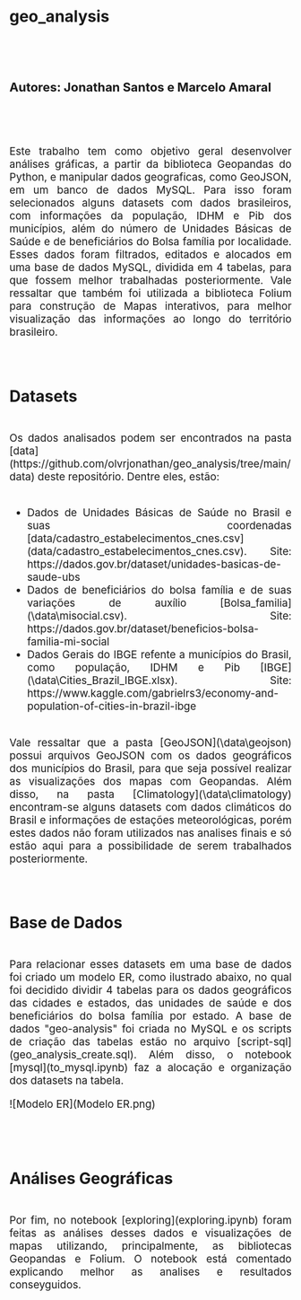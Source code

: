# geo_analysis

<div style = "font-size: 14pt; text-align: justify"> <div/>
  
<br>
<br>

### Autores: Jonathan Santos e Marcelo Amaral

<br>
<br>
<br>

<div style = "font-size: 14pt; text-align: justify">Este trabalho tem como objetivo geral desenvolver análises gráficas, a partir da biblioteca Geopandas do Python, e manipular dados geograficas, como GeoJSON, em um banco de dados MySQL. Para isso foram selecionados alguns datasets com dados brasileiros, com informações da população, IDHM e Pib dos municípios, além do número de Unidades Básicas de Saúde e de beneficiários do Bolsa família por localidade. Esses dados foram filtrados, editados e alocados em uma base de dados MySQL, dividida em 4 tabelas, para que fossem melhor trabalhadas posteriormente. Vale ressaltar que também foi utilizada a biblioteca Folium para construção de Mapas interativos, para melhor visualização das informações ao longo do território brasileiro.<div/>

<br>
<br>

## Datasets

<br>

<div style = "font-size: 14pt; text-align: justify">Os dados analisados podem ser encontrados na pasta [data](https://github.com/olvrjonathan/geo_analysis/tree/main/data) deste repositório. Dentre eles, estão:<div/>

<br>

* <div style = "font-size: 14pt; text-align: justify">Dados de Unidades Básicas de Saúde no Brasil e suas coordenadas [data/cadastro_estabelecimentos_cnes.csv](data/cadastro_estabelecimentos_cnes.csv). Site: https://dados.gov.br/dataset/unidades-basicas-de-saude-ubs <div/>

* <div style = "font-size: 14pt; text-align: justify">Dados de beneficiários do bolsa família e de suas variações de auxílio [Bolsa_familia](\data\misocial.csv). Site: https://dados.gov.br/dataset/beneficios-bolsa-familia-mi-social<div/>

* <div style = "font-size: 14pt; text-align: justify">Dados Gerais do IBGE refente a municípios do Brasil, como população, IDHM e Pib [IBGE](\data\Cities_Brazil_IBGE.xlsx). Site: https://www.kaggle.com/gabrielrs3/economy-and-population-of-cities-in-brazil-ibge<div/>

<br>

<div style = "font-size: 14pt; text-align: justify">Vale ressaltar que a pasta [GeoJSON](\data\geojson) possui arquivos GeoJSON com os dados geográficos dos municípios do Brasil, para que seja possível realizar as visualizações dos mapas com Geopandas. Além disso, na pasta [Climatology](\data\climatology) encontram-se alguns datasets com dados climáticos do Brasil e informações de estações meteorológicas, porém estes dados não foram utilizados nas analises finais e só estão aqui para a possibilidade de serem trabalhados posteriormente.<div/>

<br>
<br>

## Base de Dados

<br>

<div style = "font-size: 14pt; text-align: justify">Para relacionar esses datasets em uma base de dados foi criado um modelo ER, como ilustrado abaixo, no qual foi decidido dividir 4 tabelas para os dados geográficos das cidades e estados, das unidades de saúde e dos beneficiários do bolsa família por estado. A base de dados "geo-analysis" foi criada no MySQL e os scripts de criação das tabelas estão no arquivo [script-sql](geo_analysis_create.sql). Além disso, o notebook [mysql](to_mysql.ipynb) faz a alocação e organização dos datasets na tabela.<div/>

![Modelo ER](Modelo ER.png)

<br>
<br>

## Análises Geográficas

<br>

<div style = "font-size: 14pt; text-align: justify">Por fim, no notebook [exploring](exploring.ipynb) foram feitas as análises desses dados e visualizações de mapas utilizando, principalmente, as bibliotecas Geopandas e Folium. O notebook está comentado explicando melhor as analises e resultados conseyguidos.<div/>

